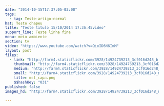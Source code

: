 ```yaml
---
date: "2014-10-15T17:37:05-03:00"
tags:
  - tag: Teste-artigo-normal
hat: Teste chapeu
title: "Teste titulo 15/10/2014 17:36:45video"
support_line: Teste linha fina
menu: meio ambiente
section: tv
video: "https://www.youtube.com/watch?v=QixID6N6ImM"
layout: post
files:
  - link: "http://farm4.staticflickr.com/3928/14924739213_3cf016d248_b.jpg"
    thumbnail: "http://farm4.staticflickr.com/3928/14924739213_3cf016d248_t.jpg"
    medium: "http://farm4.staticflickr.com/3928/14924739213_3cf016d248_z.jpg"
    small: "http://farm4.staticflickr.com/3928/14924739213_3cf016d248_n.jpg"
    title: mst_capa.png
    $$hashKey: "031"
published: false
images_hd: "http://farm4.staticflickr.com/3928/14924739213_3cf016d248_n.jpg"

---
```

